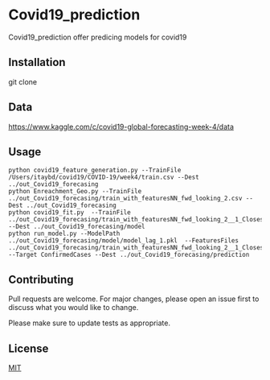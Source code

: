 # Covid19_prediction

Covid19_prediction offer predicing models for covid19 
## Installation

git clone 

## Data

https://www.kaggle.com/c/covid19-global-forecasting-week-4/data

## Usage

```
python covid19_feature_generation.py --TrainFile /Users/itaybd/covid19/COVID-19/week4/train.csv --Dest ../out_Covid19_forecasing
python Enreachment_Geo.py --TrainFile ../out_Covid19_forecasing/train_with_featuresNN_fwd_looking_2.csv --Dest ../out_Covid19_forecasing
python covid19_fit.py  --TrainFile ../out_Covid19_forecasing/train_with_featuresNN_fwd_looking_2__1_ClosestCountries30.csv --Dest ../out_Covid19_forecasing/model
python run_model.py --ModelPath ../out_Covid19_forecasing/model/model_lag_1.pkl  --FeaturesFiles ../out_Covid19_forecasing/train_with_featuresNN_fwd_looking_2__1_ClosestCountries30.csv --Target ConfirmedCases --Dest ../out_Covid19_forecasing/prediction
```

## Contributing
Pull requests are welcome. For major changes, please open an issue first to discuss what you would like to change.

Please make sure to update tests as appropriate.

## License
[MIT](https://choosealicense.com/licenses/mit/)